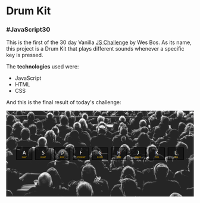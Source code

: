 # Drum Kit

### #JavaScript30

This is the first of the 30 day Vanilla [JS Challenge](http://https://javascript30.com/ "JS Challenge") by Wes Bos. As its name, this project is a Drum Kit that plays different sounds whenever a specific key is pressed.

The **technologies** used were:
- JavaScript
- HTML
- CSS

And this is the final result of today's challenge:

![Project Screenshot](project-screenshot.PNG)

